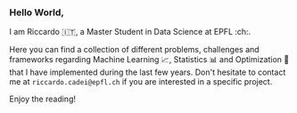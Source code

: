 ### Hello World,
I am Riccardo :it:, a Master Student in Data Science at EPFL :ch:.

Here you can find a collection of different problems, challenges and frameworks regarding Machine Learning :chart_with_upwards_trend:, Statistics :bar_chart: and Optimization :dart: that I have implemented during the last few years.
Don't hesitate to contact me at `riccardo.cadei@epfl.ch` if you are interested in a specific project. 

Enjoy the reading!

<!--
**riccardocadei/riccardocadei** is a ✨ _special_ ✨ repository because its `README.md` (this file) appears on your GitHub profile.

Here are some ideas to get you started:

- 🔭 I’m currently working on ...
- 🌱 I’m currently learning ...
- 👯 I’m looking to collaborate on ...
- 🤔 I’m looking for help with ...
- 💬 Ask me about ...
- 📫 How to reach me: ...
- 😄 Pronouns: ...
- ⚡ Fun fact: ...
-->
